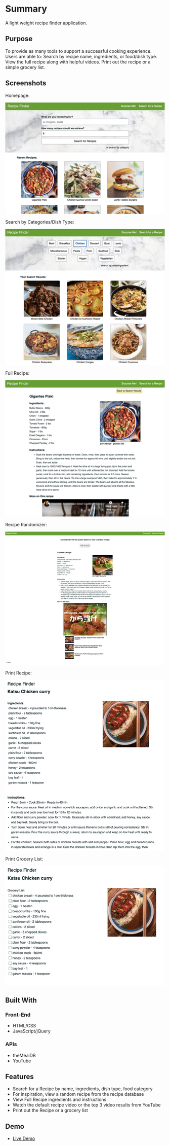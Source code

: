 <!-- # book-thing.io

Initial wireframes:

https://wireframe.cc/x0a8I9

https://wireframe.cc/6oVXTU -->
# Summary

A light weight recipe finder application.

## Purpose

To provide as many tools to support a successful cooking experience. Users are able to: Search by recipe name, ingredients, or food/dish type. View the full recipe along with helpful videos. Print out the recipe or a simple grocery list.


## Screenshots
Homepage:

![Home Page](imgs/screenshots/homepage.png)

Search by Categories/Dish Type:

![Home Page 2](imgs/screenshots/homepage_search_type.png)

Full Recipe:

![Full Recipe](imgs/screenshots/recipe_details.png)

Recipe Randomizer:

![Recipe Randomizer](imgs/screenshots/recipe_randomizer.png)


Print Recipe:

![Print Recipe](imgs/screenshots/print_recipe.png)


Print Grocery List:

![Grocery List](imgs/screenshots/print_grocery_list.png)

## Built With

### Front-End
* HTML/CSS
* JavaScript/jQuery

### APIs
* theMealDB
* YouTube

## Features

* Search for a Recipe by name, ingredients, dish type, food category
* For inspiration, view a random recipe from the recipe database
* View Full Recipe ingredients and instructions
* Watch the default recipe video or the top 3 video results from YouTube
* Print out the Recipe or a grocery list

## Demo

- [Live Demo](https://genkirawrs.github.io/recipe-finder/)

